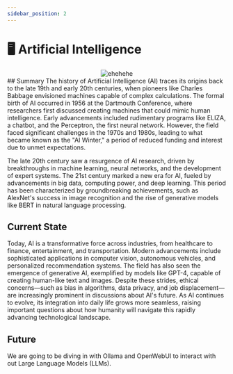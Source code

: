 ```yaml
---
sidebar_position: 2
---
```

# 🖥️ Artificial Intelligence
<center>
<img src="/img/llm.app.learning.curve.small.png" alt="ehehehe" />
</center>
## Summary 
The history of Artificial Intelligence (AI) traces its origins back to the late 19th and early 20th centuries, when pioneers like Charles Babbage envisioned machines capable of complex calculations. The formal birth of AI occurred in 1956 at the Dartmouth Conference, where researchers first discussed creating machines that could mimic human intelligence. Early advancements included rudimentary programs like ELIZA, a chatbot, and the Perceptron, the first neural network. However, the field faced significant challenges in the 1970s and 1980s, leading to what became known as the "AI Winter," a period of reduced funding and interest due to unmet expectations. 

The late 20th century saw a resurgence of AI research, driven by breakthroughs in machine learning, neural networks, and the development of expert systems. The 21st century marked a new era for AI, fueled by advancements in big data, computing power, and deep learning. This period has been characterized by groundbreaking achievements, such as AlexNet's success in image recognition and the rise of generative models like BERT in natural language processing. 

## Current State
Today, AI is a transformative force across industries, from healthcare to finance, entertainment, and transportation. Modern advancements include sophisticated applications in computer vision, autonomous vehicles, and personalized recommendation systems. The field has also seen the emergence of generative AI, exemplified by models like GPT-4, capable of creating human-like text and images. Despite these strides, ethical concerns—such as bias in algorithms, data privacy, and job displacement—are increasingly prominent in discussions about AI's future. As AI continues to evolve, its integration into daily life grows more seamless, raising important questions about how humanity will navigate this rapidly advancing technological landscape. 

## Future
We are going to be diving in with Ollama and OpenWebUI to interact with out Large Language Models (LLMs).

